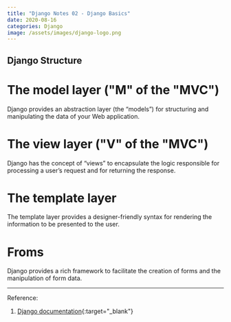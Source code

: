 ```yaml
---
title: "Django Notes 02 - Django Basics"
date: 2020-08-16
categories: Django
image: /assets/images/django-logo.png
---
```


## Django Structure
# The model layer ("M" of the "MVC")  
Django provides an abstraction layer (the “models”) for structuring and manipulating the data of your Web application.   

# The view layer ("V" of the "MVC")  
Django has the concept of “views” to encapsulate the logic responsible for processing a user’s request and for returning the response. 

# The template layer 
The template layer provides a designer-friendly syntax for rendering the information to be presented to the user.  

# Froms  
Django provides a rich framework to facilitate the creation of forms and the manipulation of form data.  

***
Reference: 
1. [Django documentation](https://docs.djangoproject.com/en/3.1/){:target="\_blank"}
